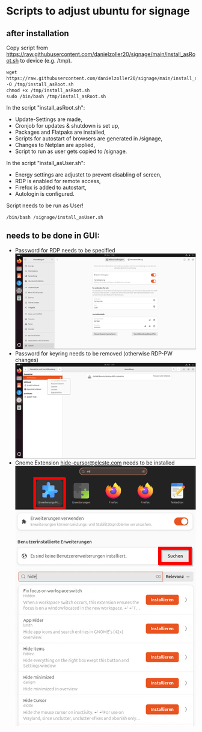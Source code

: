 # Scripts to adjust ubuntu for signage 

## after installation
Copy script from https://raw.githubusercontent.com/danielzoller20/signage/main/install_asRoot.sh to device (e.g. /tmp).

```
wget https://raw.githubusercontent.com/danielzoller20/signage/main/install_asRoot.sh -O /tmp/install_asRoot.sh
chmod +x /tmp/install_asRoot.sh
sudo /bin/bash /tmp/install_asRoot.sh
```
In the script "install_asRoot.sh":
- Update-Settings are made,
- Cronjob for updates & shutdown is set up,
- Packages and Flatpaks are installed,
- Scripts for autostart of browsers are generated in /signage,
- Changes to Netplan are applied,
- Script to run as user gets copied to /signage.


In the script "install_asUser.sh":
- Energy settings are adjustet to prevent disabling of screen,
- RDP is enabled for remote access,
- Firefox is added to autostart,
- Autologin is configured.

Script needs to be run as User!

```
/bin/bash /signage/install_asUser.sh
```

## needs to be done in GUI:
- Password for RDP needs to be specified ![specify Password](/img/password.png)
- Password for keyring needs to be removed (otherwise RDP-PW changes) ![remove Password for Keyring](/img/keyring.png)
- Gnome Extension hide-cursor@elcste.com needs to be installed ![Extension Manager](/img/HideCursor1.png) ![search](/img/HideCursor2.png) ![HideCursor](/img/HideCursor3.png)